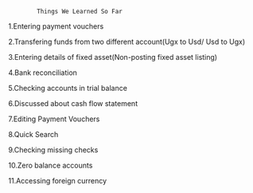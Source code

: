 
            Things We Learned So Far
1.Entering payment vouchers

2.Transfering funds from two different account(Ugx to Usd/ Usd to  Ugx)

3.Entering details of fixed asset(Non-posting fixed asset listing)

4.Bank reconciliation

5.Checking accounts in trial balance

6.Discussed about cash flow statement  

7.Editing Payment Vouchers

8.Quick Search

9.Checking missing checks

10.Zero balance accounts 

11.Accessing foreign currency